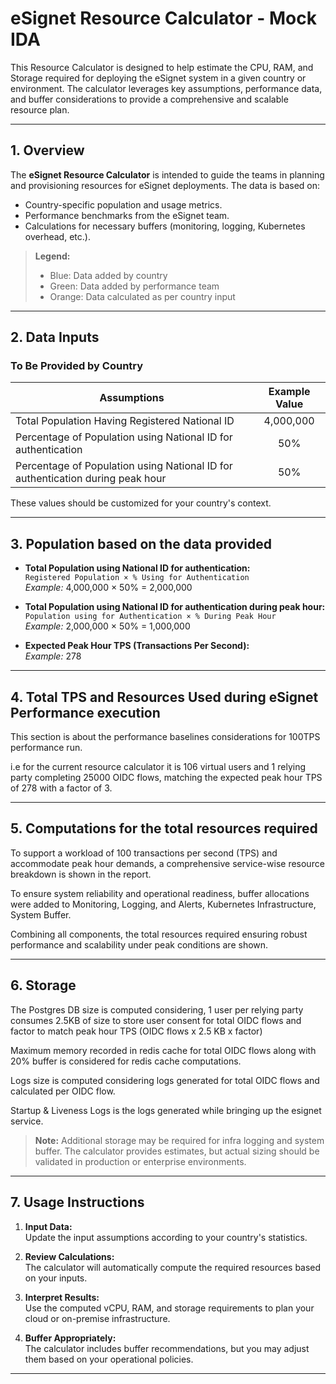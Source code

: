 # eSignet Resource Calculator - Mock IDA

This Resource Calculator is designed to help estimate the CPU, RAM, and Storage required for deploying the eSignet system in a given country or environment. The calculator leverages key assumptions, performance data, and buffer considerations to provide a comprehensive and scalable resource plan.

---

## 1. Overview

The **eSignet Resource Calculator** is intended to guide the teams in planning and provisioning resources for eSignet deployments. The data is based on:
- Country-specific population and usage metrics.
- Performance benchmarks from the eSignet team.
- Calculations for necessary buffers (monitoring, logging, Kubernetes overhead, etc.).

> **Legend:**
> - Blue: Data added by country
> - Green: Data added by performance team
> - Orange: Data calculated as per country input

---

## 2. Data Inputs

### To Be Provided by Country

| Assumptions                                                                    | Example Value  |
|--------------------------------------------------------------------------------|:--------------:|
| Total Population Having Registered National ID                                 | 4,000,000      |
| Percentage of Population using National ID for authentication                  | 50%            |
| Percentage of Population using National ID for authentication during peak hour | 50%  |

These values should be customized for your country's context.

---

## 3. Population based on the data provided

- **Total Population using National ID for authentication:**  
  `Registered Population × % Using for Authentication`  
  _Example:_ 4,000,000 × 50% = 2,000,000

- **Total Population using National ID for authentication during peak hour:**  
  `Population using for Authentication × % During Peak Hour`  
  _Example:_ 2,000,000 × 50% = 1,000,000

- **Expected Peak Hour TPS (Transactions Per Second):**  
  _Example:_ 278

---

## 4. Total TPS and Resources Used during eSignet Performance execution
This section is about the performance baselines considerations for 100TPS performance run. 

i.e for the current resource calculator it is 106 virtual users and 1 relying party completing 25000 OIDC flows, matching the expected peak hour TPS of 278 with a factor of 3.

---

## 5. Computations for the total resources required
To support a workload of 100 transactions per second (TPS) and accommodate peak hour demands, a comprehensive service-wise resource breakdown is shown in the report.

To ensure system reliability and operational readiness, buffer allocations were added to 
Monitoring, Logging, and Alerts, Kubernetes Infrastructure, System Buffer.

Combining all components, the total resources required ensuring robust performance and scalability under peak conditions are shown.

---

## 6. Storage
The Postgres DB size is computed considering, 1 user per relying party consumes 2.5KB of size to store user consent for total OIDC flows and factor to match peak hour TPS (OIDC flows x 2.5 KB x factor) 

Maximum memory recorded in redis cache for total OIDC flows along with 20% buffer is considered for redis cache computations.

Logs size is computed considering logs generated for total OIDC flows and calculated per OIDC flow.

Startup & Liveness Logs is the logs generated while bringing up the esignet service.

> **Note:** Additional storage may be required for infra logging and system buffer. The calculator provides estimates, but actual sizing should be validated in production or enterprise environments.

---

## 7. Usage Instructions

1. **Input Data:**  
   Update the input assumptions according to your country's statistics.

2. **Review Calculations:**  
   The calculator will automatically compute the required resources based on your inputs.

3. **Interpret Results:**  
   Use the computed vCPU, RAM, and storage requirements to plan your cloud or on-premise infrastructure.

4. **Buffer Appropriately:**  
   The calculator includes buffer recommendations, but you may adjust them based on your operational policies.

---